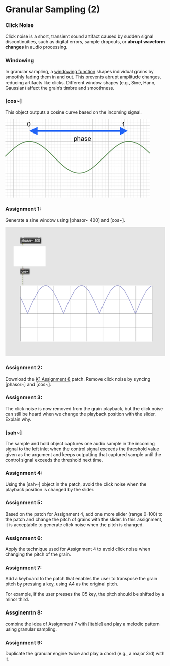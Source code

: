 # Granular Sampling (2)

### Click Noise
Click noise is a short, transient sound artifact caused by sudden signal discontinuities, such as digital errors, sample dropouts, or **abrupt waveform changes** in audio processing.

### Windowing

In granular sampling, a [windowing function](https://en.wikipedia.org/wiki/Window_function) shapes individual grains by smoothly fading them in and out. This prevents abrupt amplitude changes, reducing artifacts like clicks. Different window shapes (e.g., Sine, Hann, Gaussian) affect the grain’s timbre and smoothness.

### [cos~]
This object outputs a cosine curve based on the incoming signal.

![](K2/cos.png)

### Assignment 1:
Generate a sine window using [phasor~ 400] and [cos~].

![](K2/sine_win.png)

### Assignment 2:
Download the [K1 Assignment 8](K1/a8.maxpat) patch. 
Remove click noise by syncing [phasor~] and [cos~].

### Assignment 3:
The click noise is now removed from the grain playback, but the click noise can still be heard when we change the playback position with the slider. Explain why.

### [sah~]
The sample and hold object captures one audio sample in the incoming signal to the left inlet when the control signal exceeds the threshold value given as the argument and keeps outputting that captured sample until the control signal exceeds the threshold next time.

### Assignment 4:
Using the [sah~] object in the patch, avoid the click noise when the playback position is changed by the slider.

### Assignment 5:
Based on the patch for Assignment 4, add one more slider (range 0-100) to the patch and change the pitch of grains with the slider. In this assignment, it is acceptable to generate click noise when the pitch is changed.

### Assignment 6:
Apply the technique used for Assignment 4 to avoid click noise when changing the pitch of the grain.

### Assignment 7:
Add a keyboard to the patch that enables the user to transpose the grain pitch by pressing a key, using A4 as the original pitch.

For example, if the user presses the C5 key, the pitch should be shifted by a minor third.

### Assginemtn 8:
combine the idea of Assignment 7 with [itable] and play a melodic pattern using granular sampling.

### Assignment 9:
Duplicate the granular engine twice and play a chord (e.g., a major 3rd) with it.
